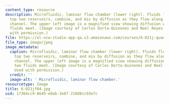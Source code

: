 ```yaml
---
content_type: resource
description: Microfluidic, laminar flow chamber (lower right). Fluids flow from the
  top two reservoirs, combine, and mix by diffusion as they flow along the center
  channel. The upper left image is a magnified view showing diffusion where the two
  fluids meet. (Image courtesy of Carlos Dorta-Quinones and Noel Reyes-Gonzalez. Used
  with permission.)
file: https://ol-ocw-studio-app-qa.s3.amazonaws.com/courses/6-021j-quantitative-physiology-cells-and-tissues-fall-2004/17364cc98645e0ab3e6f218d8cc93e7c_6-021jf04.jpg
file_type: image/jpeg
image_metadata:
  caption: Microfluidic, laminar flow chamber (lower right). Fluids flow from the
    top two reservoirs, combine, and mix by diffusion as they flow along the center
    channel. The upper left image is a magnified view showing diffusion where the
    two fluids meet. (Image courtesy of Carlos Dorta-Quinones and Noel Reyes-Gonzalez.
    Used with permission.)
  credit: ''
  image-alt: ' Microfluidic, laminar flow chamber.'
resourcetype: Image
title: 6-021jf04.jpg
uid: 17364cc9-8645-e0ab-3e6f-218d8cc93e7c
---
```


